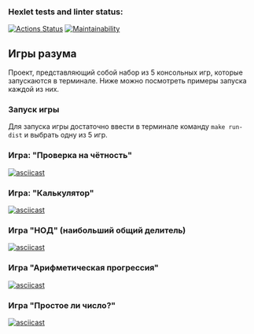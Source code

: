 ### Hexlet tests and linter status:
[![Actions Status](https://github.com/panay/java-project-61/actions/workflows/hexlet-check.yml/badge.svg)](https://github.com/panay/java-project-61/actions) [![Maintainability](https://api.codeclimate.com/v1/badges/2328c49d9c59fca3dc09/maintainability)](https://codeclimate.com/github/panay/java-project-61/maintainability)

## Игры разума
Проект, представляющий собой набор из 5 консольных игр, которые запускаются в терминале.
Ниже можно посмотреть примеры запуска каждой из них.

### Запуск игры
Для запуска игры достаточно ввести в терминале команду ` make run-dist ` и выбрать одну из 5 игр.

### Игра: "Проверка на чётность"
[![asciicast](https://asciinema.org/a/TT1q86cOVJAL9xh6ZEevVvru7.svg)](https://asciinema.org/a/TT1q86cOVJAL9xh6ZEevVvru7)
### Игра: "Калькулятор"
[![asciicast](https://asciinema.org/a/jomaYTFFYmlZWHQ33vELrtlkU.svg)](https://asciinema.org/a/jomaYTFFYmlZWHQ33vELrtlkU)
### Игра "НОД" (наибольший общий делитель)
[![asciicast](https://asciinema.org/a/fx0BT3dXtoRXs2MleXwZuCcC0.svg)](https://asciinema.org/a/fx0BT3dXtoRXs2MleXwZuCcC0)
### Игра "Арифметическая прогрессия"
[![asciicast](https://asciinema.org/a/I8H2s6ObFVFS3tG8bhLHi18v1.svg)](https://asciinema.org/a/I8H2s6ObFVFS3tG8bhLHi18v1)
### Игра "Простое ли число?"
[![asciicast](https://asciinema.org/a/7ajSwREDhK3PDQhFaXUOmSBVZ.svg)](https://asciinema.org/a/7ajSwREDhK3PDQhFaXUOmSBVZ)
